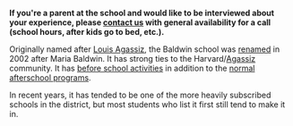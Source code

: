 **If you're a parent at the school and would like to be interviewed about your experience, please [contact us](mailto:beccax@gmail.com) with general availability for a call (school hours, after kids go to bed, etc.).**

Originally named after [Louis Agassiz](https://en.wikipedia.org/wiki/Louis_Agassiz), the Baldwin school was [renamed](http://www.thecrimson.com/article/2002/5/22/committee-renames-local-agassiz-school-the/) in 2002 after Maria Baldwin. It has strong ties to the Harvard/[Agassiz](http://agassiz.org/) community. It has [before school activities](http://baldwin.cpsd.us/activities/before_school_clubs) in addition to the [normal afterschool programs](http://agassiz.org/childrens-programs/). 

In recent years, it has tended to be one of the more heavily subscribed schools in the district, but most students who list it first still tend to make it in.

